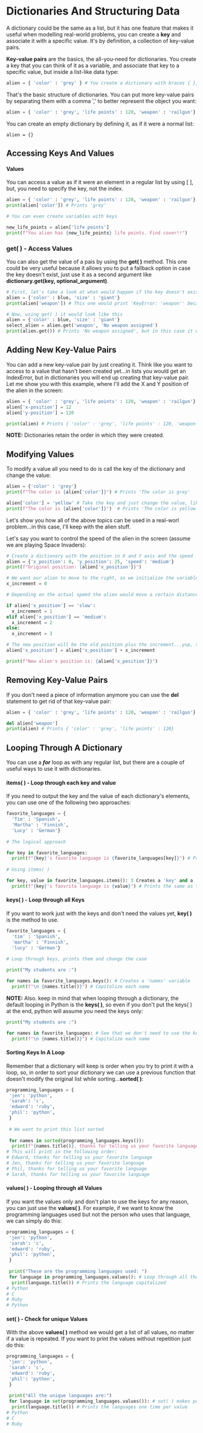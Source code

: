 # Dictionaries And Structuring Data

A dictionary could be the same as a list, but it has one feature that makes it useful when modelling real-world problems, you can create a **key** and associate it with a specific value. It's by definition, a collection of key-value pairs.

**Key-value pairs** are the basics, the all-you-need for dictionaries. You create a key that you can think of it as a variable, and associate that key to a specific value, but inside a list-like data type:

~~~python
alien = { 'color' : 'grey' } # You create a dictionary with braces { }, 'color' is the key and the color grey is the value
~~~

That's the basic structure of dictionaries. You can put more key-value pairs by separating them with a comma ',' to better represent the object you want:

~~~python
alien = { 'color' : 'grey', 'life points' : 120, 'weapon' : 'railgun'} # Here you see a dictionary with 3 key-value pairs
~~~

You can create an empty dictionary by defining it, as if it were a normal list: 

~~~
alien = {}
~~~

## Accessing Keys And Values

#### Values

You can access a value as if it were an element in a regular list by using [ ], but, you need to specify the key, not the index.

~~~python
alien = { 'color' : 'grey', 'life points' : 120, 'weapon' : 'railgun'} # Here you see a dictionary with 3 key-value pairs
print(alien['color']) # Prints 'grey'

# You can even create variables with keys

new_life_points = alien['life points']
print(f"You alien has {new_life_points} life points. Find cover!!") 
~~~

### get( ) - Access Values

You can also get the value of a pais by using the **get( )** method. This one could be very useful because it allows you to put a fallback option in case the key doesn't exist, just use it as a second argument like **dictionary.get(key, optional_argument)**.

~~~python
# First, let's take a look at what would happen if the key doesn't exist
alien = {'color' : blue, 'size' : 'giant'}
print(alien['weapon']) # This one would print 'KeyError: 'weapon'' because there's no such key in the dictionary

# Now, using get( ) it would look like this
alien = {'color' : blue, 'size' : 'giant'}
select_alien = alien.get('weapon', 'No weapon assigned')
print(alien.get()) # Prints 'No weapon assigned', but in this case it won't cause an error
~~~

## Adding New Key-Value Pairs

You can add a new key-value pair by just creating it. Think like you want to access to a value that hasn't been created yet...in lists you would get an IndexError, but in dictionaries you will end up creating that key-value pair. Let me show you with this example, where I'll add the X and Y position of the alien in the screen:

~~~python
alien = { 'color' : 'grey', 'life points' : 120, 'weapon' : 'railgun'}
alien['x-position'] = 12
alien['y-position'] = 120

print(alien) # Prints { 'color' : 'grey', 'life points' : 120, 'weapon' : 'railgun', 'x-position' : 12, 'y-position' : 120}
~~~

**NOTE:** Dictionaries retain the order in which they were created.

## Modifying Values

To modify a value all you need to do is call the key of the dictionary and change the value:

~~~python
alien = {'color' : 'grey'}
print(f"The color is {alien['color']}") # Prints 'The color is grey'

alien['color'] = 'yellow' # Take the key and just change the value, like when you change the value of a normal vairable by re-declaring it
print(f"The color is {alien['color']}")  # Prints 'The color is yellow'
~~~

Let's show you how all of the above topics can be used in a real-worl problem...in this case, I'll keep with the alien stuff.

Let's say you want to control the speed of the alien in the screen (assume we are playing Space Invaders):

~~~python
# Create a dictionary with the position in X and Y axis and the speed
alien = {'x_position': 0, 'y_position': 25, 'speed': 'medium'} 
print(f"Original position: {alien['x_position']}")

# We want our alien to move to the right, so we initialize the variable for the X axis
x_increment = 0

# Depending on the actual speed the alien would move a certain distance. More speed, more increment

if alien['x_position'] == 'slow':
  x_increment = 1
elif alien['x_position'] == 'medium':
  x_increment = 2
else:
  x_increment = 3

# The new position will be the old position plus the increment...yup, that's how it works in real life arcade games
alien['x_position'] = alien['x_position'] + x_increment

print(f"New alien's position is: {alien['x_position']}")
~~~

## Removing Key-Value Pairs

If you don't need a piece of information anymore you can use the **del** statement to get rid of that key-value pair:

~~~python
alien = { 'color' : 'grey', 'life points' : 120, 'weapon' : 'railgun'}

del alien['weapon']
print(alien) # Prints { 'color' : 'grey', 'life points' : 120}
~~~

## Looping Through A Dictionary

You can use a ***for*** loop as with any regular list, but there are a couple of useful ways to use it with dictionaries.

#### items( ) - Loop through each key and value

If you need to output the key and the value of each dictionary's elements, you can use one of the following two approaches:

~~~python
favorite_languages = { 
  'Tim' : 'Spanish',
  'Martha' : 'Finnish',
  'Lucy' : 'German'}
  
# The logical approach

for key in favorite_languages:
  print(f"{key}'s favorite language is {favorite_languages[key]}") # Prints, for example, 'Tim's favorite language is Spanish'
  
# Using items( )

for key, value in favorite_languages.items(): 3 Creates a 'key' and a 'value' variable for keys and values respectively
  print(f"{key}'s faovrita language is {value}") # Prints the same as the above, but is more easy to read
~~~

#### keys( ) - Loop through all Keys

If you want to work just with the keys and don't need the values yet, **key( )** is the method to use.

~~~python
favorite_languages = { 
  'tim' : 'Spanish',
  'martha' : 'Finnish',
  'lucy' : 'German'}
  
# Loop through keys, prints them and change the case

print("My students are :")

for names in favorite_languages.keys(): # Creates a 'names' variable
  print(f"\n {names.title()}") # Capitalize each name
~~~

**NOTE:** Also. keep in mind that when looping through a dictionary, the default looping in Python is the **keys( )**, so even if you don't put the keys( ) at the end, python will assume you need the keys only:

~~~python
print("My students are :")

for names in favorite_languages: # See that we don't need to use the keys( )
  print(f"\n {names.title()}") # Capitalize each name
~~~

#### Sorting Keys In A Loop

Remember that a dictionary will keep is order when you try to print it with a loop, so, in order to sort your dictionary we can use a previous function that doesn't modify the original list while sorting...**sorted( )**:

~~~python
programming_languages = {
 'jen': 'python',
 'sarah': 'c',
 'edward': 'ruby',
 'phil': 'python',
 }
 
 # We want to print this list sorted
 
 for names in sorted(programming_languages.keys()):
  print(f"{names.title()}, thanks for telling us your favorite language")
# This will print in the following order:
# Edward, thanks for telling us your favorite language
# Jen, thanks for telling us your favorite language
# Phil, thanks for telling us your favorite language
# Sarah, thanks for telling us your favorite language
~~~

#### values( ) - Looping through all Values

If you want the values only and don't plan to use the keys for any reason, you can just use the **values( )**. For example, if we want to know the programming languages used but not the person who uses that language, we can simply do this:

~~~python
programming_languages = {
 'jen': 'python',
 'sarah': 'c',
 'edward': 'ruby',
 'phil': 'python',
 }
 
 print("These are the programming languages used: ")
 for language in programming_languages.values(): # Loop through all the values only
  print(language.title()) # Prints the language capitalized
# Python
# C
# Ruby
# Python
~~~

#### set( ) - Check for unique Values

With the above **values( )** method we would get a list of all values, no matter if a value is repeated. If you want to print the values without repetition just do this:

~~~python
programming_languages = {
 'jen': 'python',
 'sarah': 'c',
 'edward': 'ruby',
 'phil': 'python',
 }
 
 print("All the unique languages are:")
 for language in set(programming_languages.values()): # set( ) makes possible to print a value without repeating it in case another key has the same value
  print(language.title()) # Prints the languages one time per value
# Python
# C
# Ruby
~~~
